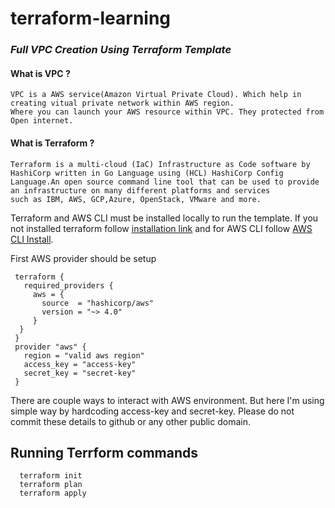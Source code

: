 # terraform-learning

### ***Full VPC Creation Using Terraform Template***
#### What is VPC ?
    VPC is a AWS service(Amazon Virtual Private Cloud). Which help in creating vitual private network within AWS region. 
    Where you can launch your AWS resource within VPC. They protected from Open internet.
 #### What is Terraform ?
    Terraform is a multi-cloud (IaC) Infrastructure as Code software by HashiCorp written in Go Language using (HCL) HashiCorp Config 
    Language.An open source command line tool that can be used to provide an infrastructure on many different platforms and services 
    such as IBM, AWS, GCP,Azure, OpenStack, VMware and more.


  Terraform and AWS CLI must be installed locally to run the template. If you not installed terraform follow [installation link](https://developer.hashicorp.com/terraform/tutorials/aws-get-started/install-cli) and for AWS CLI follow [AWS CLI Install](https://docs.aws.amazon.com/cli/latest/userguide/getting-started-install.html). 
  
   First AWS provider should be setup
   ```
    terraform {
      required_providers {
        aws = {
          source  = "hashicorp/aws"
          version = "~> 4.0"
        }
     }
    }
    provider "aws" {
      region = "valid aws region"
      access_key = "access-key"
      secret_key = "secret-key"
    }
   ```
   There are couple ways to interact with AWS environment. But here I'm using simple way by hardcoding access-key and secret-key. Please do not commit 
   these details to github or any other public domain.
   
   ## Running Terrform commands
      terraform init
      terraform plan
      terraform apply

